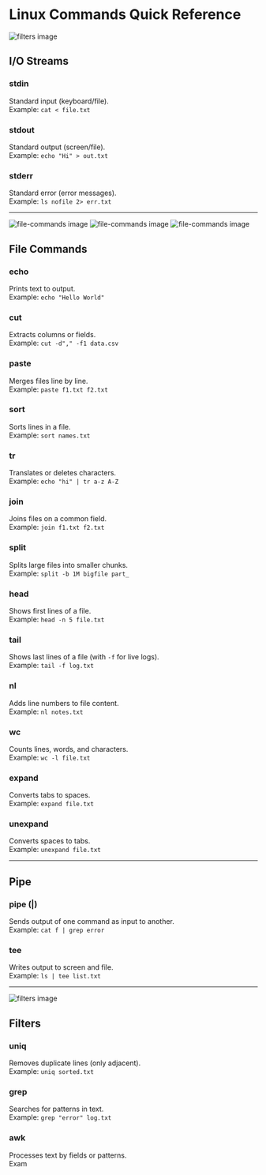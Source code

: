 # Linux Commands Quick Reference

![filters image](1.png)
## I/O Streams

### stdin
Standard input (keyboard/file).  
Example: `cat < file.txt`  

### stdout
Standard output (screen/file).  
Example: `echo "Hi" > out.txt`  

### stderr
Standard error (error messages).  
Example: `ls nofile 2> err.txt`  

---

![file-commands image](2.png)
![file-commands image](3.png)
![file-commands image](4.png) 
## File Commands

### echo
Prints text to output.  
Example: `echo "Hello World"`  

### cut
Extracts columns or fields.  
Example: `cut -d"," -f1 data.csv`  

### paste
Merges files line by line.  
Example: `paste f1.txt f2.txt`  

### sort
Sorts lines in a file.  
Example: `sort names.txt`  

### tr
Translates or deletes characters.  
Example: `echo "hi" | tr a-z A-Z`  

### join
Joins files on a common field.  
Example: `join f1.txt f2.txt`  

### split
Splits large files into smaller chunks.  
Example: `split -b 1M bigfile part_`  

### head
Shows first lines of a file.  
Example: `head -n 5 file.txt`  

### tail
Shows last lines of a file (with `-f` for live logs).  
Example: `tail -f log.txt`  

### nl
Adds line numbers to file content.  
Example: `nl notes.txt`  

### wc
Counts lines, words, and characters.  
Example: `wc -l file.txt`  

### expand
Converts tabs to spaces.  
Example: `expand file.txt`  

### unexpand
Converts spaces to tabs.  
Example: `unexpand file.txt`  

---

  
## Pipe

### pipe (|)
Sends output of one command as input to another.  
Example: `cat f | grep error`  

### tee
Writes output to screen and file.  
Example: `ls | tee list.txt`  

---

![filters image](4.png)  
## Filters

### uniq
Removes duplicate lines (only adjacent).  
Example: `uniq sorted.txt`  

### grep
Searches for patterns in text.  
Example: `grep "error" log.txt`  

### awk
Processes text by fields or patterns.  
Exam
